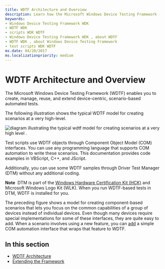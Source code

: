 ```yaml
---
title: WDTF Architecture and Overview
description: Learn how the Microsoft Windows Device Testing Framework (WDTF) enables you to create, manage, reuse, and extend device-centric, scenario-based automated tests.
keywords:
- Windows Device Testing Framework WDK
- WDTF WDK
- scripts WDK WDTF
- Windows Device Testing Framework WDK , about WDTF
- WDTF WDK , about Windows Device Testing Framework
- test scripts WDK WDTF
ms.date: 04/20/2017
ms.localizationpriority: medium
---
```


# WDTF Architecture and Overview


The Microsoft Windows Device Testing Framework (WDTF) enables you to create, manage, reuse, and extend device-centric, scenario-based automated tests.

The following illustration shows the typical WDTF model for creating scenarios at a very high-level.

![diagram illustrating the typical wdtf model for creating scenarios at a very high level .](images/wdtf-scenariomodel.gif)

Test scripts use WDTF objects through Component Object Model (COM) interfaces. You can use any programming language that supports COM automation to write these scenarios. This documentation provides code examples in VBScript, C++, and JScript.

Additionally, you can use some WDTF samples through Driver Test Manager (DTM) without any additional coding.

**Note**  DTM is part of the [Windows Hardware Certification Kit (HCK)](/windows-hardware/test/hlk/) and Microsoft Windows Logo Kit (WLK). When you run WDTF-based tests in DTM, WDTF is installed for you.

 

The preceding figure shows a model for creating component-based scenarios that lets you focus on the common capabilities of a group of devices instead of individual devices. Even though many devices require special implementations for some of these interfaces, they are quite easy to add. When a scenario involves using a new feature, you can [add](extending-the-framework.md) a simple COM automation interface that wraps that feature to WDTF.

## In this section


-   [WDTF Architecture](wdtf-architecture.md)
-   [Extending the Framework](extending-the-framework.md)

 

